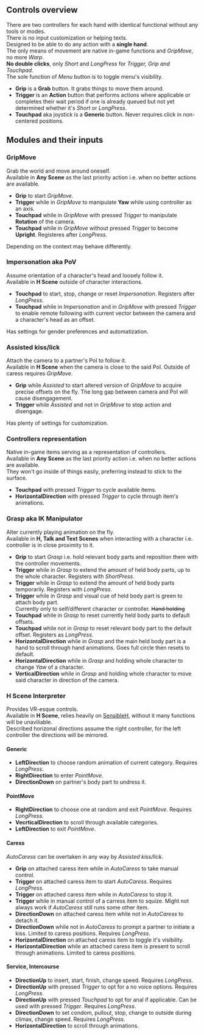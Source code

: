 ## Controls overview
There are two controllers for each hand with identical functional without any tools or modes.  
There is no input customization or helping texts.  
Designed to be able to do any action with a **single hand**.  
The only means of movement are native in-game functions and *GripMove*, no more *Warp*.  
**No double clicks**, only *Short* and *LongPress* for *Trigger, Grip and Touchpad*.   
The sole function of *Menu* button is to toggle menu's visibility.  
* **Grip** is a **Grab** button. It grabs things to move them around.  
* **Trigger** is an **Action** button that performs actions where applicable or completes their wait period if one is already queued but not yet determined whether it's *Short* or *LongPress*.  
* **Touchpad** aka joystick is a **Generic** button. Never requires click in non-centered positions.

## Modules and their inputs

### GripMove
Grab the world and move around oneself.  
Available in **Any Scene** as the last priority action i.e. when no better actions are available.   
* **Grip** to start *GripMove*.  
* **Trigger** while in *GripMove* to manipulate **Yaw** while using controller as an axis.  
* **Touchpad** while in *GripMove* with pressed *Trigger* to manipulate **Rotation** of the camera.  
* **Touchpad** while in *GripMove* without pressed *Trigger* to become **Upright**. Registeres after *LongPress*.

Depending on the context may behave differently.  

### Impersonation aka PoV
Assume orientation of a character's head and loosely follow it.  
Available in **H Scene** outside of character interactions.  
* **Touchpad** to start, stop, change or reset *Impersonation*. Registers after *LongPress*.
* **Touchpad** while in *Impersonation* and in *GripMove* with pressed *Trigger* to enable remote following with current vector between the camera and a character's head as an offset.

Has settings for gender preferences and automatization.

### Assisted kiss/lick
Attach the camera to a partner's PoI to follow it.  
Available in **H Scene** when the camera is close to the said PoI. Outside of caress requires *GripMove*.  
* **Grip** while *Assisted* to start altered version of *GripMove* to acquire precise offsets on the fly. The long gap between camera and PoI will cause disengagement.
* **Trigger** while *Assisted* and not in *GripMove* to stop action and disengage.

Has plenty of settings for customization. 

### Controllers representation
Native in-game items serving as a representation of controllers.  
Available in **Any Scene** as the last priority action i.e. when no better actions are available.  
They won't go inside of things easily, preferring instead to stick to the surface.
* **Touchpad** with pressed *Trigger* to cycle available items.
* **HorizontalDirection** with pressed *Trigger* to cycle through item's animations.

### Grasp aka IK Manipulator
Alter currently playing animation on the fly.  
Available in **H, Talk and Text Scenes** when interacting with a character i.e. controller is in close proximity to it.  
* **Grip** to start *Grasp* i.e. hold relevant body parts and reposition them with the controller movements.
* **Trigger** while in *Grasp* to extend the amount of held body parts, up to the whole character. Registers with *ShortPress*.
* **Trigger** while in *Grasp* to extend the amount of held body parts temporarily. Registers with *LongPress*.
* **Trigger** while in *Grasp* and visual cue of held body part is green to attach body part.  
  Currently only to self/different character or controller. ~~Hand holding~~
* **Touchpad** while in *Grasp* to reset currently held body parts to default offsets.
* **Touchpad** while not in *Grasp* to reset relevant body part to the default offset. Registers as *LongPress*.
* **HorizontalDirection** while in *Grasp* and the main held body part is a hand to scroll through hand animations. Goes full circle then resets to default.
* **HorizontalDirection** while in *Grasp* and holding whole character to change *Yaw* of a character.
* **VerticalDirection** while in *Grasp* and holding whole character to move said character in direction of the camera.

### H Scene Interpreter
Provides VR-esque controls.  
Available in **H Scene**, relies heavily on [SensibleH](https://github.com/lotsofbears/KK_SensibleH), without it many functions will be unaviliable.  
Described horizonal directions assume the right controller, for the left controller the directions will be mirrored.
#### Generic
* **LeftDirection** to choose random animation of current category. Requires *LongPress*. 
* **RightDirection** to enter *PointMove*.
* **DirectionDown** on partner's body part to undress it.

#### PointMove
* **RightDirection** to choose one at random and exit *PointMove*. Requires *LongPress*.
* **VecrticalDirection** to scroll through available categories.
* **LeftDirection** to exit *PointMove*.

#### Caress
*AutoCaress* can be overtaken in any way by *Assisted kiss/lick*.  
* **Grip** on attached caress item while in *AutoCaress* to take manual control.
* **Trigger** on attached caress item to start *AutoCaress*. Requires *LongPress*.
* **Trigger** on attached caress item while in *AutoCaress* to stop it.
* **Trigger** while in manual control of a carress item to squize. Might not always work if *AutoCaress* still runs some other item.
* **DirectionDown** on attached caress item while not in *AutoCaress* to detach it.
* **DirectionDown** while not in *AutoCaress* to prompt a partner to initiate a kiss. Limited to caress positions. Requires *LongPress*.
* **HorizontalDirection** on attached caress item to toggle it's visibility.
* **HorizontalDirection** while an attached caress item is present to scroll through animations. Limited to caress positions.

#### Service, Intercourse
* **DirectionUp** to insert, start, finish, change speed. Requires *LongPress*.
* **DirectionUp** with pressed *Trigger* to opt for a no voice options. Requires *LongPress*.
* **DirectionUp** with pressed *Touchpad* to opt for anal if applicable. Can be used with pressed *Trigger*. Requires *LongPress*.
* **DirectionDown** to set condom, pullout, stop, change to outside during climax, change speed. Requires *LongPress*.
* **HorizontalDirection** to scroll through animations.
